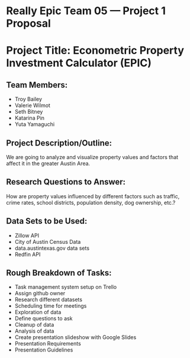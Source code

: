 # Really Epic Team 05 — Project 1 Proposal


# Project Title:   Econometric Property Investment Calculator (EPIC)

## Team Members: 
- Troy Bailey
- Valerie Wilmot
- Seth Bitney
- Katarina Pin
- Yuta Yamaguchi

## Project Description/Outline:  
We are going to analyze and visualize property values and factors that affect it in the greater Austin Area.

## Research Questions to Answer: 
How are property values influenced by different factors such as traffic, crime rates, school districts, population density, dog ownership, etc.?

## Data Sets to be Used: 
* Zillow API
* City of Austin Census Data
* data.austintexas.gov data sets
* Redfin API

## Rough Breakdown of Tasks:
* Task management system setup on Trello
* Assign github owner
* Research different datasets
* Scheduling time for meetings
* Exploration of data
* Define questions to ask
* Cleanup of data
* Analysis of data
* Create presentation slideshow with Google Slides
* Presentation Requirements
* Presentation Guidelines


